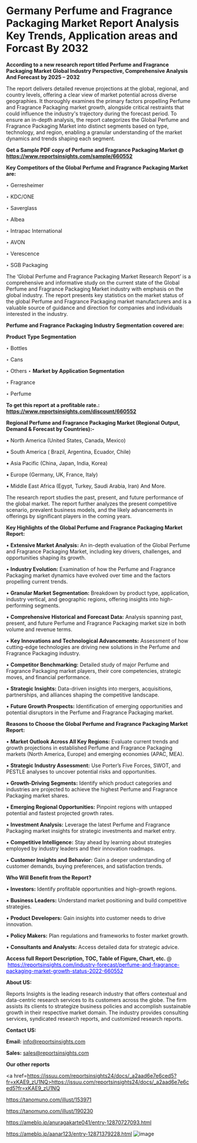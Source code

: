 # Germany Perfume and Fragrance Packaging Market Report Analysis Key Trends, Application areas and Forcast By 2032

<strong>According to a new research report titled Perfume and Fragrance Packaging Market Global Industry Perspective, Comprehensive Analysis And Forecast by 2025 – 2032</strong>

The report delivers detailed revenue projections at the global, regional, and country levels, offering a clear view of market potential across diverse geographies. It thoroughly examines the primary factors propelling Perfume and Fragrance Packaging market growth, alongside critical restraints that could influence the industry's trajectory during the forecast period. To ensure an in-depth analysis, the report categorizes the Global Perfume and Fragrance Packaging Market into distinct segments based on type, technology, and region, enabling a granular understanding of the market dynamics and trends shaping each segment.

<strong>Get a Sample PDF copy of Perfume and Fragrance Packaging Market </strong><strong>@<a href=https://www.reportsinsights.com/sample/660552 style=color:#0000ff;> https://www.reportsinsights.com/sample/660552</a></strong></font>

<strong>Key Competitors of the Global Perfume and Fragrance Packaging Market are:</strong>

‣ Gerresheimer

‣ KDC/ONE

‣ Saverglass

‣ Albea

‣ Intrapac International

‣ AVON

‣ Verescence

‣ SGB Packaging

The ‘Global Perfume and Fragrance Packaging Market Research Report’ is a comprehensive and informative study on the current state of the Global Perfume and Fragrance Packaging Market industry with emphasis on the global industry. The report presents key statistics on the market status of the global Perfume and Fragrance Packaging market manufacturers and is a valuable source of guidance and direction for companies and individuals interested in the industry.

<strong>Perfume and Fragrance Packaging Industry Segmentation covered are:</strong>

<strong>Product Type Segmentation</strong>

‣ Bottles

‣ Cans

‣ Others
‣ 
<strong>Market by Application Segmentation</strong>

‣ Fragrance

‣ Perfume

<strong>To get this report at a profitable rate.: <a href=https://www.reportsinsights.com/discount/660552 style=color:#0000ff;>https://www.reportsinsights.com/discount/660552</a></strong></font>

<strong>Regional Perfume and Fragrance Packaging Market (Regional Output, Demand &amp; Forecast by Countries):-</strong>

• North America (United States, Canada, Mexico)

• South America ( Brazil, Argentina, Ecuador, Chile)

• Asia Pacific (China, Japan, India, Korea)

• Europe (Germany, UK, France, Italy)

• Middle East Africa (Egypt, Turkey, Saudi Arabia, Iran) And More.

The research report studies the past, present, and future performance of the global market. The report further analyzes the present competitive scenario, prevalent business models, and the likely advancements in offerings by significant players in the coming years.

<strong>Key Highlights of the Global Perfume and Fragrance Packaging Market Report:</strong>

• <strong>Extensive Market Analysis:</strong> An in-depth evaluation of the Global Perfume and Fragrance Packaging Market, including key drivers, challenges, and opportunities shaping its growth.

• <strong>Industry Evolution:</strong> Examination of how the Perfume and Fragrance Packaging market dynamics have evolved over time and the factors propelling current trends.

• <strong>Granular Market Segmentation:</strong> Breakdown by product type, application, industry vertical, and geographic regions, offering insights into high-performing segments.

• <strong>Comprehensive Historical and Forecast Data:</strong> Analysis spanning past, present, and future Perfume and Fragrance Packaging market size in both volume and revenue terms.

• <strong>Key Innovations and Technological Advancements:</strong> Assessment of how cutting-edge technologies are driving new solutions in the Perfume and Fragrance Packaging industry.

• <strong>Competitor Benchmarking:</strong> Detailed study of major Perfume and Fragrance Packaging market players, their core competencies, strategic moves, and financial performance.

• <strong>Strategic Insights:</strong> Data-driven insights into mergers, acquisitions, partnerships, and alliances shaping the competitive landscape.

• <strong>Future Growth Prospects:</strong> Identification of emerging opportunities and potential disruptors in the Perfume and Fragrance Packaging market.

<strong>Reasons to Choose the Global Perfume and Fragrance Packaging Market Report:</strong>

• <strong>Market Outlook Across All Key Regions:</strong> Evaluate current trends and growth projections in established Perfume and Fragrance Packaging markets (North America, Europe) and emerging economies (APAC, MEA).

• <strong>Strategic Industry Assessment:</strong> Use Porter’s Five Forces, SWOT, and PESTLE analyses to uncover potential risks and opportunities.

• <strong>Growth-Driving Segments:</strong> Identify which product categories and industries are projected to achieve the highest Perfume and Fragrance Packaging market shares.

• <strong>Emerging Regional Opportunities:</strong> Pinpoint regions with untapped potential and fastest projected growth rates.

• <strong>Investment Analysis:</strong> Leverage the latest Perfume and Fragrance Packaging market insights for strategic investments and market entry.

• <strong>Competitive Intelligence:</strong> Stay ahead by learning about strategies employed by industry leaders and their innovation roadmaps.

• <strong>Customer Insights and Behavior:</strong> Gain a deeper understanding of customer demands, buying preferences, and satisfaction trends.

<strong>Who Will Benefit from the Report?</strong>

• <strong>Investors:</strong> Identify profitable opportunities and high-growth regions.

• <strong>Business Leaders:</strong> Understand market positioning and build competitive strategies.

• <strong>Product Developers:</strong> Gain insights into customer needs to drive innovation.

• <strong>Policy Makers:</strong> Plan regulations and frameworks to foster market growth.

• <strong>Consultants and Analysts:</strong> Access detailed data for strategic advice.
</ul>
<strong>Access full Report Description, TOC, Table of Figure, Chart, etc. </strong>@  <a href=https://reportsinsights.com/industry-forecast/perfume-and-fragrance-packaging-market-growth-status-2022-660552 style=color:#0000ff;>https://reportsinsights.com/industry-forecast/perfume-and-fragrance-packaging-market-growth-status-2022-660552</a></font>

<strong><strong>About US</strong>:</strong>

Reports Insights is the leading research industry that offers contextual and data-centric research services to its customers across the globe. The firm assists its clients to strategize business policies and accomplish sustainable growth in their respective market domain. The industry provides consulting services, syndicated research reports, and customized research reports.

<strong>Contact US:</strong>

<p class=""""><b>Email:</b> <a href=mailto:info@reportsinsights.com>info@reportsinsights.com</a></p>
<p class=""""><b>Sales:</b> <a href=mailto:sales@reportsinsights.com>sales@reportsinsights.com</a></p>

<strong>Our other reports</strong>

<a href=https://issuu.com/reportsinsights24/docs/_a2aad6e7e6ced5?fr=xKAE9_zU1NQ>https://issuu.com/reportsinsights24/docs/_a2aad6e7e6ced5?fr=xKAE9_zU1NQ</a>

<a href=https://tanomuno.com/illust/153971>https://tanomuno.com/illust/153971</a>

<a href=https://tanomuno.com/illust/190230>https://tanomuno.com/illust/190230</a>

<a href=https://ameblo.jp/anuragakarte041/entry-12870727093.html>https://ameblo.jp/anuragakarte041/entry-12870727093.html</a>

<a href=https://ameblo.jp/aanar123/entry-12871379228.html>https://ameblo.jp/aanar123/entry-12871379228.html</a>
![image](https://github.com/user-attachments/assets/f04691b4-0de2-4c42-aa6f-8184c7c86bb7)
